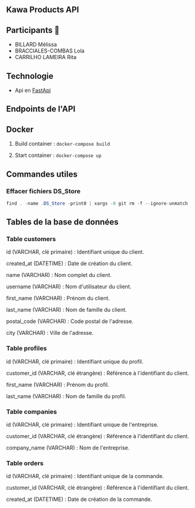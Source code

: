 ## Kawa Products API 

## Participants 👥
- BILLARD Mélissa
- BRACCIALES-COMBAS Lola
- CARRILHO LAMEIRA Rita

## Technologie 
- Api en [FastApi](https://fastapi.tiangolo.com/)

## Endpoints de l'API



## Docker

1) Build container : ```docker-compose build```

2) Start container : ```docker-compose up```


## Commandes utiles
### Effacer fichiers DS_Store
```java
find . -name .DS_Store -print0 | xargs -0 git rm -f --ignore-unmatch
```


## Tables de la base de données

### Table customers

id (VARCHAR, clé primaire) : Identifiant unique du client.

created_at (DATETIME) : Date de création du client.

name (VARCHAR) : Nom complet du client.

username (VARCHAR) : Nom d'utilisateur du client.

first_name (VARCHAR) : Prénom du client.

last_name (VARCHAR) : Nom de famille du client.

postal_code (VARCHAR) : Code postal de l'adresse.

city (VARCHAR) : Ville de l'adresse.

### Table profiles

id (VARCHAR, clé primaire) : Identifiant unique du profil.

customer_id (VARCHAR, clé étrangère) : Référence à l'identifiant du client.

first_name (VARCHAR) : Prénom du profil.

last_name (VARCHAR) : Nom de famille du profil.

### Table companies

id (VARCHAR, clé primaire) : Identifiant unique de l'entreprise.

customer_id (VARCHAR, clé étrangère) : Référence à l'identifiant du client.

company_name (VARCHAR) : Nom de l'entreprise.

### Table orders

id (VARCHAR, clé primaire) : Identifiant unique de la commande.

customer_id (VARCHAR, clé étrangère) : Référence à l'identifiant du client.

created_at (DATETIME) : Date de création de la commande.

